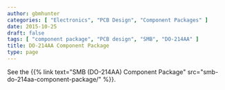 ```yaml
---
author: gbmhunter
categories: [ "Electronics", "PCB Design", "Component Packages" ]
date: 2015-10-25
draft: false
tags: [ "component package", "PCB design", "SMB", "DO-214AA" ]
title: DO-214AA Component Package
type: page
---
```


See the {{% link text="SMB (DO-214AA) Component Package" src="smb-do-214aa-component-package/" %}}.

